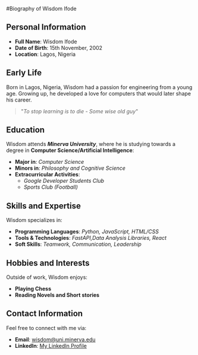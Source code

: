 #Biography of Wisdom Ifode

## Personal Information

- **Full Name**: Wisdom Ifode
- **Date of Birth**: 15th November, 2002
- **Location**: Lagos, Nigeria

## Early Life

Born in Lagos, Nigeria, Wisdom had a passion for engineering from a young age. Growing up, he developed a love for computers that would later shape his career.

> "_To stop learning is to die - Some wise old guy_"

## Education

Wisdom attends **_Minerva University_**, where he is studying towards a degree in **Computer Science/Artificial Intelligence**:

- **Major in**: _Computer Science_
- **Minors in**: _Philosophy and Cognitive Science_
- **Extracurricular Activities**:
  - _Google Developer Students Club_
  - _Sports Club (Football)_

## Skills and Expertise

Wisdom specializes in:

- **Programming Languages**: _Python, JavaScript, HTML/CSS_
- **Tools & Technologies**: _FastAPI,Data Analysis Libraries, React_
- **Soft Skills**: _Teamwork, Communication, Leadership_

## Hobbies and Interests

Outside of work, Wisdom enjoys:

- **Playing Chess**
- **Reading Novels and Short stories** 

## Contact Information

Feel free to connect with me via:

- **Email**: [wisdom@uni.minerva.edu](mailto:wisdom@uni.minerva.edu)
- **LinkedIn**: [My LinkedIn Profile](https://linkedin.com/in/wisdomifode)


